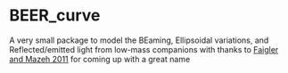 # BEER_curve
A very small package to model the BEaming, Ellipsoidal variations, and Reflected/emitted light from low-mass companions
with thanks to [Faigler and Mazeh 2011](http://adsabs.harvard.edu/abs/2011MNRAS.415.3921F) for coming up with a great name
